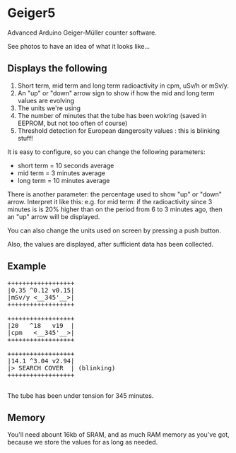 # Geiger5
Advanced Arduino Geiger-Müller counter software.

See photos to have an idea of what it looks like...

## Displays the following
1. Short term, mid term and long term radioactivity in cpm, uSv/h or mSv/y.
2. An "up" or "down" arrow sign to show if how the mid and long term values are evolving
3. The units we're using
4. The number of minutes that the tube has been wokring (saved in EEPROM, but not too often of course)
5. Threshold detection for European dangerosity values : this is blinking stuff!

It is easy to configure, so you can change the following parameters:
  - short term = 10 seconds average
  - mid term = 3 minutes average
  - long term = 10 minutes average

There is another parameter: the percentage used to show "up" or "down" arrow.
Interpret it like this: e.g. for mid term: if the radioactivity since 3 minutes is 
is 20% higher than on the period from 6 to 3 minutes ago, then an "up" arrow will be displayed.

You can also change the units used on screen by pressing a push button.

Also, the values are displayed, after sufficient data has been collected.

## Example
<pre>
++++++++++++++++++
|0.35 ^0.12 v0.15|
|mSv/y <__345'__>|
++++++++++++++++++
  
++++++++++++++++++
|20   ^18   v19  |
|cpm   <__345'__>|
++++++++++++++++++

++++++++++++++++++
|14.1 ^3.04 v2.94|
|> SEARCH COVER  | (blinking)
++++++++++++++++++
  </pre>
The tube has been under tension for 345 minutes.

## Memory
You'll need abount 16kb of SRAM, and as much RAM memory as you've got, because we store the values for as long as needed.
